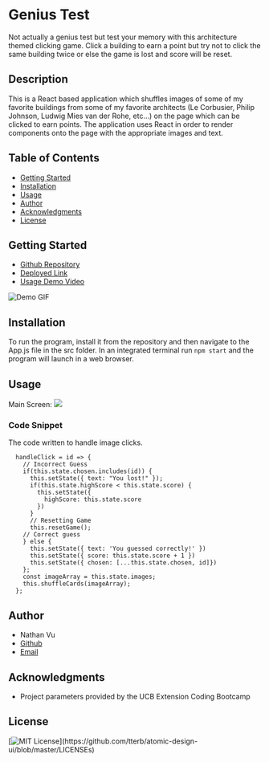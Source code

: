 # Genius Test
Not actually a genius test but test your memory with this architecture themed clicking game. Click a building to earn a point but try not to click the same building twice or else the game is lost and score will be reset.

## Description
This is a React based application which shuffles images of some of my favorite buildings from some of my favorite architects (Le Corbusier, Philip Johnson, Ludwig Mies van der Rohe, etc...) on the page which can be clicked to earn points. The application uses React in order to render components onto the page with the appropriate images and text.

## Table of Contents
* [Getting Started](#getting-started)
* [Installation](#installation)
* [Usage](#usage)
* [Author](#author)
* [Acknowledgments](#acknowledgments)
* [License](#license)

## Getting Started
* [Github Repository](https://github.com/nathanmvu/genius-test)
* [Deployed Link](https://nathanmvu.github.io/genius-test/)
* [Usage Demo Video](https://drive.google.com/file/d/1EoGvoDANHZuKpPkAbq3lzhgNPmqd9Z39/view)

![Demo GIF](./genius-test/public/img/demo.gif)

## Installation
To run the program, install it from the repository and then navigate to the App.js file in the src folder. In an integrated terminal run
`npm start`
and the program will launch in a web browser.

## Usage
Main Screen:
![](./public/assets/img/1.png)

### Code Snippet
The code written to handle image clicks.
```
  handleClick = id => {
    // Incorrect Guess
    if(this.state.chosen.includes(id)) {
      this.setState({ text: "You lost!" });
      if(this.state.highScore < this.state.score) {
        this.setState({
          highScore: this.state.score
        })
      }
      // Resetting Game
      this.resetGame();
    // Correct guess
    } else {
      this.setState({ text: 'You guessed correctly!' })
      this.setState({ score: this.state.score + 1 })
      this.setState({ chosen: [...this.state.chosen, id]})
    };
    const imageArray = this.state.images;
    this.shuffleCards(imageArray);
  }; 
```

## Author
* Nathan Vu
* [Github](https://github.com/nathanmvu)
* [Email](mailto:nathanvu99@gmail.com)

## Acknowledgments
* Project parameters provided by the UCB Extension Coding Bootcamp

## License
[![MIT License](https://img.shields.io/apm/l/atomic-design-ui.svg?)](https://github.com/tterb/atomic-design-ui/blob/master/LICENSEs)

